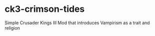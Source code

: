 # ck3-crimson-tides
Simple Crusader Kings III Mod that introduces Vampirism as a trait and religion
